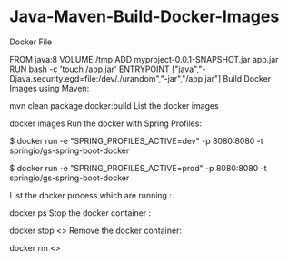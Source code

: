 # Java-Maven-Build-Docker-Images


Docker File
 
FROM java:8
VOLUME /tmp
ADD myproject-0.0.1-SNAPSHOT.jar app.jar
RUN bash -c 'touch /app.jar'
ENTRYPOINT ["java","-Djava.security.egd=file:/dev/./urandom","-jar","/app.jar"]
Build Docker Images using Maven:


mvn clean package docker:build
List the docker images


docker images
Run the docker with Spring Profiles:


$ docker run -e "SPRING_PROFILES_ACTIVE=dev" -p 8080:8080 -t springio/gs-spring-boot-docker

$ docker run -e "SPRING_PROFILES_ACTIVE=prod" -p 8080:8080 -t springio/gs-spring-boot-docker

List the docker process which are running :


docker ps
Stop the docker container :


docker stop <<containerid>>
Remove the docker container:


docker rm <<containerid>>
